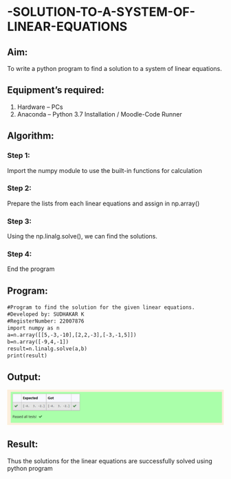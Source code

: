 # -SOLUTION-TO-A-SYSTEM-OF-LINEAR-EQUATIONS
## Aim:
To write a python program to find a solution to a system of linear equations.
## Equipment’s required:
1. 	Hardware – PCs
2. 	Anaconda – Python 3.7 Installation / Moodle-Code Runner
## Algorithm:
### Step 1: 
Import the numpy module to use the built-in functions for calculation
### Step 2: 
Prepare the lists from each linear equations and assign in np.array()
### Step 3: 
Using the np.linalg.solve(), we can find the solutions.
### Step 4: 
End the program
## Program:

```
#Program to find the solution for the given linear equations.
#Developed by: SUDHAKAR K
#RegisterNumber: 22007876
import numpy as n
a=n.array([[5,-3,-10],[2,2,-3],[-3,-1,5]])
b=n.array([-9,4,-1])
result=n.linalg.solve(a,b)
print(result)
```

## Output:
![output](./output.png)

## Result: 
Thus the solutions for the linear equations are successfully solved using python program

